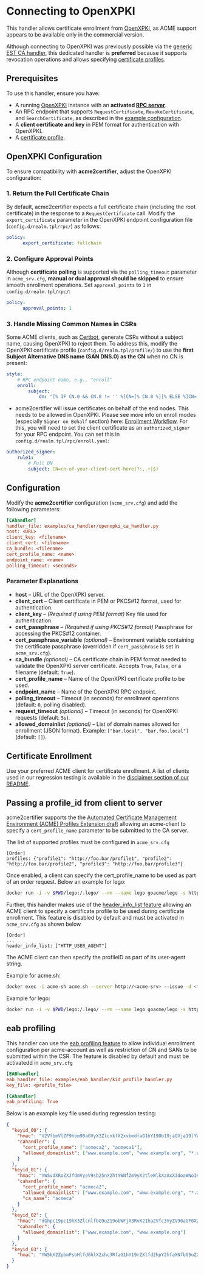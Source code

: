 <!-- markdownlint-disable MD013 -->

<!-- wiki-title CA Handler for OpenXPKI -->

# Connecting to OpenXPKI

This handler allows certificate enrollment from [OpenXPKI](https://www.openxpki.org/), as ACME support appears to be available only in the commercial version.

Although connecting to OpenXPKI was previously possible via the [generic EST CA handler](est.md), this dedicated handler is **preferred** because it supports revocation operations and allows specifying [certificate profiles](https://openxpki.readthedocs.io/en/master/configuration/profile.html).

## Prerequisites

To use this handler, ensure you have:

- A running [OpenXPKI](https://www.openxpki.org/) instance with an **activated [RPC server](https://openxpki.readthedocs.io/en/master/subsystems/rpc.html)**.
- An RPC endpoint that supports `RequestCertificate`, `RevokeCertificate`, and `SearchCertificate`, as described in the [example configuration](https://github.com/openxpki/openxpki-config/blob/community/config.d/realm.tpl/rpc/enroll.yaml).
- A **client certificate and key** in PEM format for authentication with OpenXPKI.
- A [certificate profile](https://openxpki.readthedocs.io/en/master/configuration/profile.html).

## OpenXPKI Configuration

To ensure compatibility with **acme2certifier**, adjust the OpenXPKI configuration:

### 1. Return the Full Certificate Chain

By default, acme2certifier expects a full certificate chain (including the root certificate) in the response to a `RequestCertificate` call. Modify the `export_certificate` parameter in the OpenXPKI endpoint configuration file (`config.d/realm.tpl/rpc/`) as follows:

```yaml
policy:
      export_certificate: fullchain
```

### 2. Configure Approval Points

Although **certificate polling** is supported via the `polling_timeout` parameter in `acme_srv.cfg`, **manual or dual approval should be skipped** to ensure smooth enrollment operations. Set `approval_points` to `1` in `config.d/realm.tpl/rpc/`:

```yaml
policy:
      approval_points: 1
```

### 3. Handle Missing Common Names in CSRs

Some ACME clients, such as [Certbot](https://certbot.eff.org/), generate CSRs without a subject name, causing OpenXPKI to reject them. To address this, modify the OpenXPKI certificate profile (`config.d/realm.tpl/profile/`) to use the **first Subject Alternative DNS name (SAN DNS.0) as the CN** when no CN is present:

```yaml
style:
    # RPC endpoint name, e.g., "enroll"
    enroll:
        subject:
            dn: "[% IF CN.0 && CN.0 != '' %]CN=[% CN.0 %][% ELSE %]CN=[% SAN_DNS.0 %][% END %]"
```

- acme2certifier will issue certificates on behalf of the end nodes. This needs to be allowed in OpenXPKI. Please see more info on enroll modes (especially `Signer on Behalf` section) here: [Enrollment Workflow](https://openxpki.readthedocs.io/en/master/configuration/workflows/enroll.html). For this, you will need to set the client certificate as an `authorized_signer` for your RPC endpoint. You can set this in `config.d/realm.tpl/rpc/enroll.yaml`:

```yaml
authorized_signer:
    rule1:
        # Full DN
        subject: CN=cn-of-your-client-cert-here(?:,.+|$)
```

## Configuration

Modify the **acme2certifier** configuration (`acme_srv.cfg`) and add the following parameters:

```ini
[CAhandler]
handler_file: examples/ca_handler/openxpki_ca_handler.py
host: <URL>
client_key: <filename>
client_cert: <filename>
ca_bundle: <filename>
cert_profile_name: <name>
endpoint_name: <name>
polling_timeout: <seconds>
```

### Parameter Explanations

- **host** – URL of the OpenXPKI server.
- **client_cert** – Client certificate in PEM or PKCS#12 format, used for authentication.
- **client_key** – *(Required if using PEM format)* Key file used for authentication.
- **cert_passphrase** – *(Required if using PKCS#12 format)* Passphrase for accessing the PKCS#12 container.
- **cert_passphrase_variable** *(optional)* – Environment variable containing the certificate passphrase (overridden if `cert_passphrase` is set in `acme_srv.cfg`).
- **ca_bundle** *(optional)* – CA certificate chain in PEM format needed to validate the OpenXPKI server certificate. Accepts `True`, `False`, or a filename (default: `True`).
- **cert_profile_name** – Name of the OpenXPKI certificate profile to be used.
- **endpoint_name** – Name of the OpenXPKI RPC endpoint.
- **polling_timeout** – Timeout (in seconds) for enrollment operations (default: `0`, polling disabled).
- **request_timeout** *(optional)* – Timeout (in seconds) for OpenXPKI requests (default: `5s`).
- **allowed_domainlist** *(optional)* – List of domain names allowed for enrollment (JSON format). Example: `["bar.local", "bar.foo.local"]` (default: `[]`).

## Certificate Enrollment

Use your preferred ACME client for certificate enrollment. A list of clients used in our regression testing is available in the [disclaimer section of our README](../README.md).

## Passing a profile_id from client to server

acme2certifier supports the the [Automated Certificate Management Environment (ACME) Profiles Extension draft](acme_profiling.md) allowing an acme-client to specify a `cert_profile_name` parameter to be submitted to the CA server.

The list of supported profiles must be configured in `acme_srv.cfg`

```config
[Order]
profiles: {"profile1": "http://foo.bar/profile1", "profile2": "http://foo.bar/profile2", "profile3": "http://foo.bar/profile3"}
```

Once enabled, a client can specify the cert_profile_name to be used as part of an order request. Below an example for lego:

```bash
docker run -i -v $PWD/lego:/.lego/ --rm --name lego goacme/lego -s http://<acme-srv> -a --email "lego@example.com" -d <fqdn> --http run --profile profile2
```

Further, this handler makes use of the [header_info_list feature](header_info.md) allowing an ACME client to specify a certificate profile to be used during certificate enrollment. This feature is disabled by default and must be activated in `acme_srv.cfg` as shown below

```config
[Order]
...
header_info_list: ["HTTP_USER_AGENT"]
```

The ACME client can then specify the profileID as part of its user-agent string.

Example for acme.sh:

```bash
docker exec -i acme-sh acme.sh --server http://<acme-srv> --issue -d <fqdn> --standalone --useragent cert_profile_name=acme_clt --debug 3 --output-insecure
```

Example for lego:

```bash
docker run -i -v $PWD/lego:/.lego/ --rm --name lego goacme/lego -s http://<acme-srv> -a --email "lego@example.com" --user-agent cert_profile_name=acme_clt -d <fqdn> --http run
```

## eab profiling

This handler can use the [eab profiling feature](eab_profiling.md) to allow individual enrollment configuration per acme-account as well as restriction of CN and SANs to be submitted within the CSR. The feature is disabled by default and must be activatedd in `acme_srv.cfg`

```cfg
[EABhandler]
eab_handler_file: examples/eab_handler/kid_profile_handler.py
key_file: <profile_file>

[CAhandler]
eab_profiling: True
```

Below is an example key file used during regression testing:

```json
{
  "keyid_00": {
    "hmac": "V2VfbmVlZF9hbm90aGVyX3ZlcnkfX2xvbmdfaG1hY190b19jaGVja19lYWJfZm9yX2tleWlkXzAwX2FzX2xlZ29fZW5mb3JjZXNfYW5faG1hY19sb25nZXJfdGhhbl8yNTZfYml0cw",
    "cahandler": {
      "cert_profile_name": ["acmeca2", "acmeca1"],
      "allowed_domainlist": ["www.example.com", "www.example.org", "*.acme"]
    }
  },
  "keyid_01": {
    "hmac": "YW5vdXRoZXJfdmVyeV9sb25nX2htYWNfZm9yX2tleWlkXzAxX3doaWNoIHdpbGxfYmUgdXNlZF9kdXJpbmcgcmVncmVzc2lvbg",
    "cahandler": {
      "cert_profile_name": "acmeca2",
      "allowed_domainlist": ["www.example.com", "www.example.org", "*.acme"],
      "ca_name": "acmeca"
    }
  },
  "keyid_02": {
    "hmac": "dGhpc19pc19hX3ZlcnlfbG9uZ19obWFjX3RvX21ha2Vfc3VyZV90aGF0X2l0c19tb3JlX3RoYW5fMjU2X2JpdHM",
    "cahandler": {
      "allowed_domainlist": ["www.example.com", "www.example.org"]
    }
  },
  "keyid_03": {
    "hmac": "YW5kX2ZpbmFsbHlfdGhlX2xhc3RfaG1hY19rZXlfd2hpY2hfaXNfbG9uZ2VyX3RoYW5fMjU2X2JpdHNfYW5kX3Nob3VsZF93b3Jr"
  }
}
```
